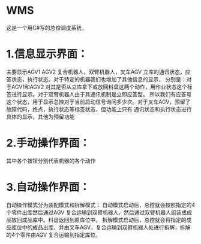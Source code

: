 # WMS
这是一个用C#写的总控调度系统，
# 1.信息显示界面：
主要显示AGV1 AGV2 复合机器人，双臂机器人，叉车AGV 立库的通讯状态，应答状态，执行状态。对于特定的机器我们也增加了其他信息的显示，
分别是：对于AGV1和AGV2 对其是否从立库拿下或放回料盘这两个动作，用作业状态这个标签进行显示。对于双臂机器人由于其通讯机制是立即应答型。
所以我们有应答号这个状态，用于显示总控对于当前启动信号询问多少次。对于叉车AGV，预留了故障代码，终点，执行状态等标签状态，但功能上只有
通讯状态和执行状态进行具体的显示，其他为预留功能

# 2.手动操作界面：
其中各个按钮分别代表机器的各个动作


# 3.自动操作界面：
自动操作模式分为装配模式和拆解模式：
自动模式启动后，总控就会按照指定的4个零件出库然后通过AGV 复合运输到双臂机器人，然后通过双臂机器人组装成成品放回成品库中。料盘返回到原库位中。
拆解模式启动后，总控就会将指定的成品库位中的成品出库，并由叉车AGV，复合运输到双臂机器人处进行拆解，拆解的4个零件由AGV 复合运输到指定库位。




